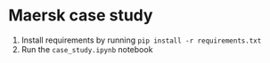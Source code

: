 # Maersk case study
1. Install requirements by running `pip install -r requirements.txt`
2. Run the `case_study.ipynb` notebook